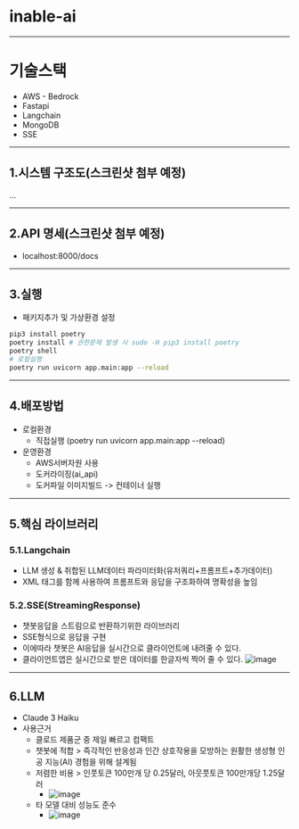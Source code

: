 # inable-ai

--- 
# 기술스택
- AWS - Bedrock
- Fastapi
- Langchain
- MongoDB
- SSE

--- 
## 1.시스템 구조도(스크린샷 첨부 예정)
...

--- 
## 2.API 명세(스크린샷 첨부 예정)
- localhost:8000/docs

--- 
## 3.실행
- 패키지추가 및 가상환경 설정
```bash
pip3 install poetry
poetry install # 권한문제 발생 시 sudo -H pip3 install poetry
poetry shell
# 로컬실행
poetry run uvicorn app.main:app --reload
```

--- 
## 4.배포방법
- 로컬환경
   - 직접실행 (poetry run uvicorn app.main:app --reload)
- 운영환경
   - AWS서버자원 사용
   - 도커라이징(ai_api)
   - 도커파일 이미지빌드 -> 컨테이너 실행

---
## 5.핵심 라이브러리
### 5.1.Langchain
- LLM 생성 & 취합된 LLM데이터 파라미터화(유저쿼리+프롬프트+추가데이터)
- XML 태그를 함께 사용하여 프롬프트와 응답을 구조화하여 명확성을 높임

### 5.2.SSE(StreamingResponse)
- 챗봇응답을 스트림으로 반환하기위한 라이브러리
- SSE형식으로 응답을 구현
- 이에따라 챗봇은 AI응답을 실시간으로 클라이언트에 내려줄 수 있다.
- 클라이언트앱은 실시간으로 받은 데이터를 한글자씩 찍어 줄 수 있다.
![image](https://github.com/user-attachments/assets/bc82abd1-82ba-4dcd-97aa-6b4156da45d3)

---
## 6.LLM
- Claude 3 Haiku
- 사용근거
   - 클로드 제품군 중 제일 빠르고 컴팩트
   - 챗봇에 적합 > 즉각적인 반응성과 인간 상호작용을 모방하는 원활한 생성형 인공 지능(AI) 경험을 위해 설계됨
   - 저렴한 비용 > 인풋토큰 100만개 당 0.25달러, 아웃풋토큰 100만개당 1.25달러
      - ![image](https://github.com/user-attachments/assets/b9120cfc-6479-4b50-b0da-5fc0701b347e) 
   - 타 모델 대비 성능도 준수
      - ![image](https://github.com/user-attachments/assets/2c77a483-dd63-4eac-bc62-1b6e329e389d) 
